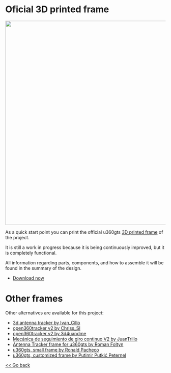 # Oficial 3D printed frame

<img src="https://github.com/raul-ortega/u360gts/blob/master/wiki/img/u360gts_frame_3d_view.png" width="640" />

As a quick start point you can print the official u360gts [3D printed frame](https://www.thingiverse.com/thing:3203850) of the project.

It is still a work in progress because it is being continuously improved, but it is completely functional.

All information regarding parts, components, and how to assemble it will be found in the summary of the design.

- [Download now](https://www.thingiverse.com/thing:3203850/zip) 

# Other frames

Other alternatives are available for this project:

- [3d antenna tracker by Ivan_Cillo](https://www.thingiverse.com/thing:1367337)
- [open360tracker v2 by Chriss_SI ](https://www.thingiverse.com/thing:1351489)
- [open360tracker v2 by 3d4uandme](https://www.thingiverse.com/thing:2568906)
- [Mecánica de seguimiento de giro continuo V2 by JuanTrillo](https://www.thingiverse.com/thing:2495035)
- [Antenna Tracker frame for u360gts by Roman Foltyn](https://www.thingiverse.com/thing:3868457)
- [u360gts, small frame by Ronald Pacheco](https://www.thingiverse.com/thing:3905502)
- [u360gts, customized frame by Putimir Putkić Peternel](https://www.tinkercad.com/things/1oCpjHuYHRd)

[<< Go back](https://github.com/raul-ortega/u360gts/blob/master/wiki/index.md)
